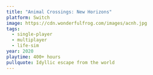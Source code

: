 ```yaml
---
title: "Animal Crossings: New Horizons"
platform: Switch
image: https://cdn.wonderfulfrog.com/images/acnh.jpg
tags:
  - single-player
  - multiplayer
  - life-sim
year: 2020
playtime: 400+ hours
pullquote: Idyllic escape from the world
---
```

